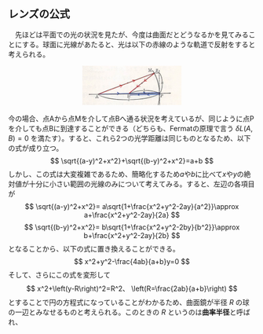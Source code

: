 
## レンズの公式

　先ほどは平面での光の状況を見たが、今度は曲面だとどうなるかを見てみることにする。球面に光線があたると、光は以下の赤線のような軌道で反射をすると考えられる。

<p align="center">
    <img width="40%" src="images/curved_surface.png">
</p>

今の場合、点Aから点Mを介して点Bへ通る状況を考えているが、同じように点Pを介しても点Bに到達することができる（どちらも、Fermatの原理で言う $\delta L(A,B)=0$ を満たす）。すると、これら2つの光学距離は同じものとなるため、以下の式が成り立つ。
$$
    \sqrt{(a-y)^2+x^2}+\sqrt{(b-y)^2+x^2}=a+b
$$
しかし、この式は大変複雑であるため、簡略化するため$a$や$b$に比べて$x$や$y$の絶対値が十分に小さい範囲の光線のみについて考えてみる。すると、左辺の各項目が
$$
    \sqrt{(a-y)^2+x^2}=
    a\sqrt{1+\frac{x^2+y^2-2ay}{a^2}}\approx
    a+\frac{x^2+y^2-2ay}{2a}
$$
$$
    \sqrt{(b-y)^2+x^2}=
    b\sqrt{1+\frac{x^2+y^2-2by}{b^2}}\approx
    b+\frac{x^2+y^2-2ay}{2b}
$$
となることから、以下の式に置き換えることができる。
$$
    x^2+y^2-\frac{4ab}{a+b}y=0
$$
そして、さらにこの式を変形して
$$
    x^2+\left(y-R\right)^2=R^2、
    \left(R=\frac{2ab}{a+b}\right)
$$
とすることで円の方程式になっていることがわかるため、曲面鏡が半径 $R$ の球の一辺とみなせるものと考えられる。このときの $R$ というのは**曲率半径**と呼ばれ、
